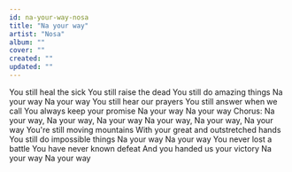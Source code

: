 ```yaml
---
id: na-your-way-nosa
title: "Na your way"
artist: "Nosa"
album: ""
cover: ""
created: ""
updated: ""
---
```


You still heal the sick
You still raise the dead
You still do amazing things
Na your way
Na your way
You still hear our prayers
You still answer when we call
You always keep your promise
Na your way
Na your way
Chorus:
Na your way, Na your way, Na your way
Na your way, Na your way, Na your way
You're still moving mountains
With your great and outstretched hands
You still do impossible things
Na your way
Na your way
You never lost a battle
You have never known defeat
And you handed us your victory
Na your way
Na your way